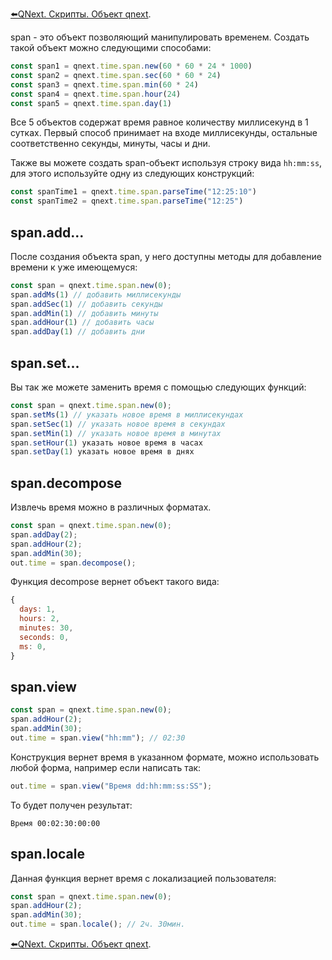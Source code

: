 
[⬅️QNext. Скрипты. Объект qnext](/docs-test/script/object-qnext).

span - это объект позволяющий манипулировать временем. Создать такой объект можно следующими способами:
```js 
const span1 = qnext.time.span.new(60 * 60 * 24 * 1000)
const span2 = qnext.time.span.sec(60 * 60 * 24)
const span3 = qnext.time.span.min(60 * 24)
const span4 = qnext.time.span.hour(24)
const span5 = qnext.time.span.day(1)
```

Все 5 объектов содержат время равное количеству миллисекунд в 1 сутках. Первый способ принимает на входе миллисекунды, остальные соответственно секунды, минуты, часы и дни.

Также вы можете создать span-объект используя строку вида `hh:mm:ss`, для этого используйте одну из следующих конструкций:
```js 
const spanTime1 = qnext.time.span.parseTime("12:25:10")
const spanTime2 = qnext.time.span.parseTime("12:25")
```


## span.add...

После создания объекта span, у него доступны методы для добавление времени к уже имеющемуся:
```js 
const span = qnext.time.span.new(0);
span.addMs(1) // добавить миллисекунды
span.addSec(1) // добавить секунды
span.addMin(1) // добавить минуты
span.addHour(1) // добавить часы
span.addDay(1) // добавить дни
```
## span.set...

Вы так же можете заменить время с помощью следующих функций:
```js 
const span = qnext.time.span.new(0);
span.setMs(1) // указать новое время в миллисекундах
span.setSec(1) // указать новое время в секундах
span.setMin(1) // указать новое время в минутах
span.setHour(1) указать новое время в часах
span.setDay(1) указать новое время в днях
```
## span.decompose

Извлечь время можно в различных форматах.
```js 
const span = qnext.time.span.new(0);
span.addDay(2);
span.addHour(2);
span.addMin(30);
out.time = span.decompose();
```

Функция decompose вернет объект такого вида:
```js 
{
  days: 1,
  hours: 2,
  minutes: 30,
  seconds: 0,
  ms: 0,
}
```
## span.view
```js 
const span = qnext.time.span.new(0);
span.addHour(2);
span.addMin(30);
out.time = span.view("hh:mm"); // 02:30
```

Конструкция вернет время в указанном формате, можно использовать любой форма, например если написать так: 
```js 
out.time = span.view("Время dd:hh:mm:ss:SS");
```

То будет получен результат:

`Время 00:02:30:00:00`
## span.locale

Данная функция вернет время с локализацией пользователя:
```js 
const span = qnext.time.span.new(0);
span.addHour(2);
span.addMin(30);
out.time = span.locale(); // 2ч. 30мин.
```





[⬅️QNext. Скрипты. Объект qnext](/docs-test/script/object-qnext).
  

